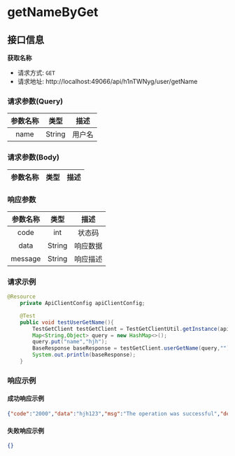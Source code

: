 # getNameByGet

## 接口信息
**获取名称**
- 请求方式: `GET`
- 请求地址: http://localhost:49066/api/h1nTWNyg/user/getName

### 请求参数(Query)
|  参数名称   |  类型  |  描述  |
| :---------: | :----: |:----:|
|    name     |  String   | 用户名  |

### 请求参数(Body)
|  参数名称   |  类型  |  描述  |
| :---------: | :----: |:----:|

### 响应参数
|  参数名称   |  类型  |  描述  |
| :---------: | :----: |:----:|
|    code     |  int   | 状态码  |
|    data     | String | 响应数据 |
|   message   | String | 响应描述 |

### 请求示例
~~~java
@Resource
    private ApiClientConfig apiClientConfig;

    @Test
    public void testUserGetName(){
        TestGetClient testGetClient = TestGetClientUtil.getInstance(apiClientConfig.getAccessKey(),apiClientConfig.getSecretKey());
        Map<String,Object> query = new HashMap<>();
        query.put("name","hjh");
        BaseResponse baseResponse = testGetClient.userGetName(query,"");
        System.out.println(baseResponse);
    }
~~~

### 响应示例

#### 成功响应示例
~~~json
{"code":"2000","data":"hjh123","msg":"The operation was successful","description":""}
~~~

#### 失败响应示例
~~~json
{}
~~~


